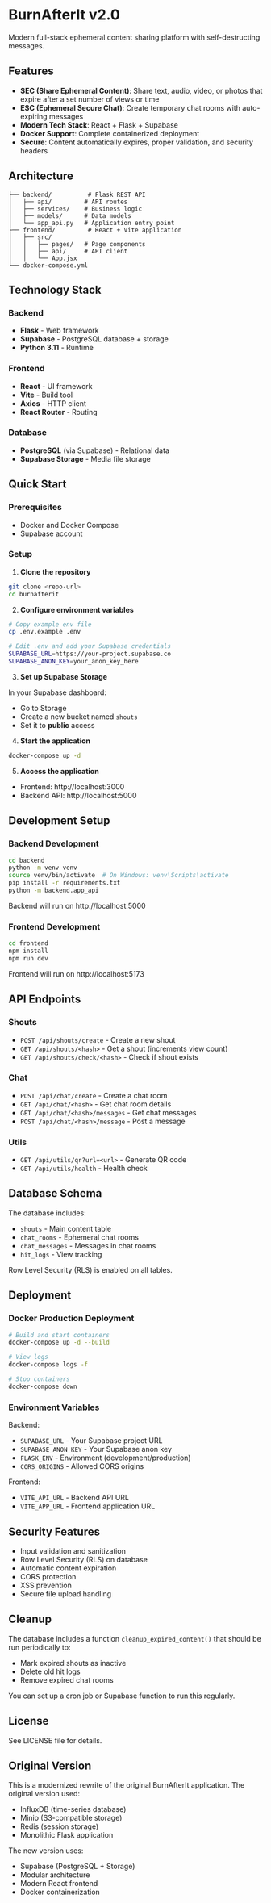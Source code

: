 # BurnAfterIt v2.0

Modern full-stack ephemeral content sharing platform with self-destructing messages.

## Features

- **SEC (Share Ephemeral Content)**: Share text, audio, video, or photos that expire after a set number of views or time
- **ESC (Ephemeral Secure Chat)**: Create temporary chat rooms with auto-expiring messages
- **Modern Tech Stack**: React + Flask + Supabase
- **Docker Support**: Complete containerized deployment
- **Secure**: Content automatically expires, proper validation, and security headers

## Architecture

```
├── backend/          # Flask REST API
│   ├── api/         # API routes
│   ├── services/    # Business logic
│   ├── models/      # Data models
│   └── app_api.py   # Application entry point
├── frontend/         # React + Vite application
│   ├── src/
│   │   ├── pages/   # Page components
│   │   ├── api/     # API client
│   │   └── App.jsx
└── docker-compose.yml
```

## Technology Stack

### Backend
- **Flask** - Web framework
- **Supabase** - PostgreSQL database + storage
- **Python 3.11** - Runtime

### Frontend
- **React** - UI framework
- **Vite** - Build tool
- **Axios** - HTTP client
- **React Router** - Routing

### Database
- **PostgreSQL** (via Supabase) - Relational data
- **Supabase Storage** - Media file storage

## Quick Start

### Prerequisites
- Docker and Docker Compose
- Supabase account

### Setup

1. **Clone the repository**
```bash
git clone <repo-url>
cd burnafterit
```

2. **Configure environment variables**
```bash
# Copy example env file
cp .env.example .env

# Edit .env and add your Supabase credentials
SUPABASE_URL=https://your-project.supabase.co
SUPABASE_ANON_KEY=your_anon_key_here
```

3. **Set up Supabase Storage**

In your Supabase dashboard:
- Go to Storage
- Create a new bucket named `shouts`
- Set it to **public** access

4. **Start the application**
```bash
docker-compose up -d
```

5. **Access the application**
- Frontend: http://localhost:3000
- Backend API: http://localhost:5000

## Development Setup

### Backend Development

```bash
cd backend
python -m venv venv
source venv/bin/activate  # On Windows: venv\Scripts\activate
pip install -r requirements.txt
python -m backend.app_api
```

Backend will run on http://localhost:5000

### Frontend Development

```bash
cd frontend
npm install
npm run dev
```

Frontend will run on http://localhost:5173

## API Endpoints

### Shouts
- `POST /api/shouts/create` - Create a new shout
- `GET /api/shouts/<hash>` - Get a shout (increments view count)
- `GET /api/shouts/check/<hash>` - Check if shout exists

### Chat
- `POST /api/chat/create` - Create a chat room
- `GET /api/chat/<hash>` - Get chat room details
- `GET /api/chat/<hash>/messages` - Get chat messages
- `POST /api/chat/<hash>/message` - Post a message

### Utils
- `GET /api/utils/qr?url=<url>` - Generate QR code
- `GET /api/utils/health` - Health check

## Database Schema

The database includes:
- `shouts` - Main content table
- `chat_rooms` - Ephemeral chat rooms
- `chat_messages` - Messages in chat rooms
- `hit_logs` - View tracking

Row Level Security (RLS) is enabled on all tables.

## Deployment

### Docker Production Deployment

```bash
# Build and start containers
docker-compose up -d --build

# View logs
docker-compose logs -f

# Stop containers
docker-compose down
```

### Environment Variables

Backend:
- `SUPABASE_URL` - Your Supabase project URL
- `SUPABASE_ANON_KEY` - Your Supabase anon key
- `FLASK_ENV` - Environment (development/production)
- `CORS_ORIGINS` - Allowed CORS origins

Frontend:
- `VITE_API_URL` - Backend API URL
- `VITE_APP_URL` - Frontend application URL

## Security Features

- Input validation and sanitization
- Row Level Security (RLS) on database
- Automatic content expiration
- CORS protection
- XSS prevention
- Secure file upload handling

## Cleanup

The database includes a function `cleanup_expired_content()` that should be run periodically to:
- Mark expired shouts as inactive
- Delete old hit logs
- Remove expired chat rooms

You can set up a cron job or Supabase function to run this regularly.

## License

See LICENSE file for details.

## Original Version

This is a modernized rewrite of the original BurnAfterIt application. The original version used:
- InfluxDB (time-series database)
- Minio (S3-compatible storage)
- Redis (session storage)
- Monolithic Flask application

The new version uses:
- Supabase (PostgreSQL + Storage)
- Modular architecture
- Modern React frontend
- Docker containerization
